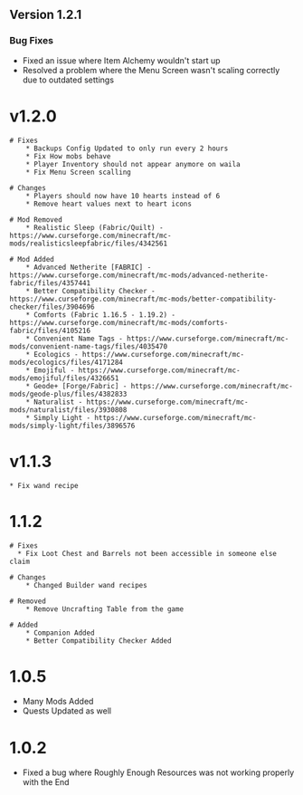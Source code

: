 ## Version 1.2.1

### Bug Fixes

- Fixed an issue where Item Alchemy wouldn't start up
- Resolved a problem where the Menu Screen wasn't scaling correctly due to outdated settings

# v1.2.0
    # Fixes
        * Backups Config Updated to only run every 2 hours
        * Fix How mobs behave
        * Player Inventory should not appear anymore on waila
        * Fix Menu Screen scalling
        
    # Changes
        * Players should now have 10 hearts instead of 6
        * Remove heart values next to heart icons

    # Mod Removed
        * Realistic Sleep (Fabric/Quilt) - https://www.curseforge.com/minecraft/mc-mods/realisticsleepfabric/files/4342561

    # Mod Added
        * Advanced Netherite [FABRIC] - https://www.curseforge.com/minecraft/mc-mods/advanced-netherite-fabric/files/4357441
        * Better Compatibility Checker - https://www.curseforge.com/minecraft/mc-mods/better-compatibility-checker/files/3904696
        * Comforts (Fabric 1.16.5 - 1.19.2) - https://www.curseforge.com/minecraft/mc-mods/comforts-fabric/files/4105216
        * Convenient Name Tags - https://www.curseforge.com/minecraft/mc-mods/convenient-name-tags/files/4035470
        * Ecologics - https://www.curseforge.com/minecraft/mc-mods/ecologics/files/4171284
        * Emojiful - https://www.curseforge.com/minecraft/mc-mods/emojiful/files/4326651
        * Geode+ [Forge/Fabric] - https://www.curseforge.com/minecraft/mc-mods/geode-plus/files/4382833
        * Naturalist - https://www.curseforge.com/minecraft/mc-mods/naturalist/files/3930808
        * Simply Light - https://www.curseforge.com/minecraft/mc-mods/simply-light/files/3896576

# v1.1.3
    * Fix wand recipe
    
# 1.1.2
    # Fixes
      * Fix Loot Chest and Barrels not been accessible in someone else claim

    # Changes
        * Changed Builder wand recipes

    # Removed
        * Remove Uncrafting Table from the game

    # Added
        * Companion Added
        * Better Compatibility Checker Added
# 1.0.5

* Many Mods Added
* Quests Updated as well

# 1.0.2

* Fixed a bug where Roughly Enough Resources was not working properly with the End
